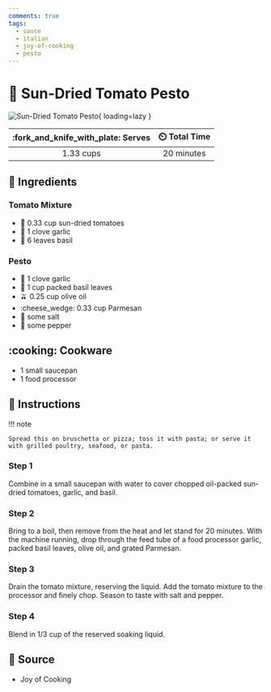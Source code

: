 ```yaml
---
comments: true
tags:
  - sauce
  - italian
  - joy-of-cooking
  - pesto
---
```

# :tomato: Sun-Dried Tomato Pesto

![Sun-Dried Tomato Pesto](../../assets/images/sun-dried-tomato-pesto.jpg){ loading=lazy }

| :fork_and_knife_with_plate: Serves | :timer_clock: Total Time |
|:----------------------------------:|:-----------------------: |
| 1.33 cups | 20 minutes |

## :salt: Ingredients

### Tomato Mixture

- :tomato: 0.33 cup sun-dried tomatoes
- :garlic: 1 clove garlic
- :herb: 6 leaves basil

### Pesto

- :garlic: 1 clove garlic
- :herb: 1 cup packed basil leaves
- :olive: 0.25 cup olive oil
- :cheese_wedge: 0.33 cup Parmesan
- :salt: some salt
- :salt: some pepper

## :cooking: Cookware

- 1 small saucepan
- 1 food processor

## :pencil: Instructions

!!! note

    Spread this on bruschetta or pizza; toss it with pasta; or serve it with grilled poultry, seafood, or pasta.

### Step 1

Combine in a small saucepan with water to cover chopped oil-packed sun-dried tomatoes, garlic, and basil.

### Step 2

Bring to a boil, then remove from the heat and let stand for 20 minutes. With the machine running, drop through the feed
tube of a food processor garlic, packed basil leaves, olive oil, and grated Parmesan.

### Step 3

Drain the tomato mixture, reserving the liquid. Add the tomato mixture to the processor and finely chop. Season to taste
with salt and pepper.

### Step 4

Blend in 1/3 cup of the reserved soaking liquid.

## :link: Source

- Joy of Cooking
